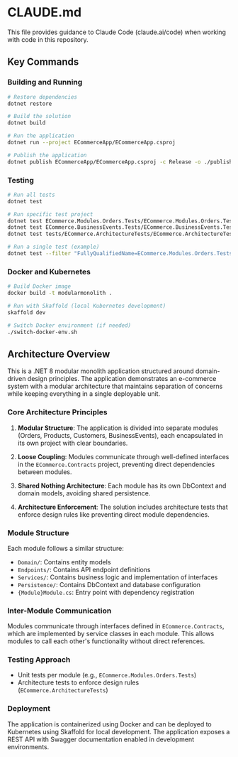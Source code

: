 # CLAUDE.md

This file provides guidance to Claude Code (claude.ai/code) when working with code in this repository.

## Key Commands

### Building and Running

```bash
# Restore dependencies
dotnet restore

# Build the solution
dotnet build

# Run the application
dotnet run --project ECommerceApp/ECommerceApp.csproj

# Publish the application
dotnet publish ECommerceApp/ECommerceApp.csproj -c Release -o ./publish
```

### Testing

```bash
# Run all tests
dotnet test

# Run specific test project
dotnet test ECommerce.Modules.Orders.Tests/ECommerce.Modules.Orders.Tests.csproj
dotnet test ECommerce.BusinessEvents.Tests/ECommerce.BusinessEvents.Tests.csproj
dotnet test tests/ECommerce.ArchitectureTests/ECommerce.ArchitectureTests.csproj

# Run a single test (example)
dotnet test --filter "FullyQualifiedName=ECommerce.Modules.Orders.Tests.Services.OrderServiceTests.CreateOrder_ShouldReturnOrder_WhenOrderIsValid"
```

### Docker and Kubernetes

```bash
# Build Docker image
docker build -t modularmonolith .

# Run with Skaffold (local Kubernetes development)
skaffold dev

# Switch Docker environment (if needed)
./switch-docker-env.sh
```

## Architecture Overview

This is a .NET 8 modular monolith application structured around domain-driven design principles. The application demonstrates an e-commerce system with a modular architecture that maintains separation of concerns while keeping everything in a single deployable unit.

### Core Architecture Principles

1. **Modular Structure**: The application is divided into separate modules (Orders, Products, Customers, BusinessEvents), each encapsulated in its own project with clear boundaries.

2. **Loose Coupling**: Modules communicate through well-defined interfaces in the `ECommerce.Contracts` project, preventing direct dependencies between modules.

3. **Shared Nothing Architecture**: Each module has its own DbContext and domain models, avoiding shared persistence.

4. **Architecture Enforcement**: The solution includes architecture tests that enforce design rules like preventing direct module dependencies.

### Module Structure

Each module follows a similar structure:
- `Domain/`: Contains entity models
- `Endpoints/`: Contains API endpoint definitions 
- `Services/`: Contains business logic and implementation of interfaces
- `Persistence/`: Contains DbContext and database configuration
- `{Module}Module.cs`: Entry point with dependency registration

### Inter-Module Communication

Modules communicate through interfaces defined in `ECommerce.Contracts`, which are implemented by service classes in each module. This allows modules to call each other's functionality without direct references.

### Testing Approach

- Unit tests per module (e.g., `ECommerce.Modules.Orders.Tests`)
- Architecture tests to enforce design rules (`ECommerce.ArchitectureTests`)

### Deployment

The application is containerized using Docker and can be deployed to Kubernetes using Skaffold for local development. The application exposes a REST API with Swagger documentation enabled in development environments.